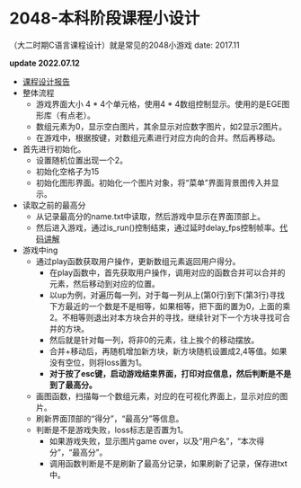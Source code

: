 # 2048-本科阶段课程小设计
（大二时期C语言课程设计）就是常见的2048小游戏
date: 2017.11

**update 2022.07.12**
* [课程设计报告](https://docs.qq.com/doc/DYnpKaGdZVk9UWGhi)
* 整体流程 
    * 游戏界面大小 4 * 4个单元格，使用4 * 4数组控制显示。使用的是EGE图形库（有点老）。
    * 数组元素为0，显示空白图片，其余显示对应数字图片，如2显示2图片。
    * 在游戏中，根据按键，对数组元素进行对应方向的合并。然后再移动。
* 首先进行初始化。
    * 设置随机位置出现一个2。
    * 初始化空格子为15
    * 初始化图形界面。初始化一个图片对象，将“菜单”界面背景图传入并显示。
* 读取之前的最高分
    * 从记录最高分的name.txt中读取，然后游戏中显示在界面顶部上。
    * 然后进入游戏，通过is_run()控制结束，通过延时delay_fps控制帧率。[代码讲解](https://blog.csdn.net/qq_39151563/article/details/104342584)
* 游戏中ing
    * 通过play函数获取用户操作，更新数组元素返回用户得分。
        * 在play函数中，首先获取用户操作，调用对应的函数合并可以合并的元素，然后移动到对应的位置。
        * 以up为例，对遍历每一列，对于每一列从上(第0行)到下(第3行)寻找下方最近的一个数是不是相等，如果相等，把下面的置为0，上面的乘2。不相等则退出对本方块合并的寻找，继续针对下一个方块寻找可合并的方块。
        * 然后就是针对每一列，将非0的元素，往上挨个的移动摆放。
        * 合并+移动后，再随机增加新方块，新方块随机设置成2,4等值。如果没有空位，则将loss置为1。
        * **对于按了esc键，启动游戏结束界面，打印对应信息，然后判断是不是到了最高分。**
    * 画图函数，扫描每一个数组元素，对应的在可视化界面上，显示对应的图片。
    * 刷新界面顶部的“得分”，“最高分”等信息。
    * 判断是不是游戏失败，loss标志是否置为1。
        * 如果游戏失败，显示图片game over，以及“用户名”，“本次得分”，“最高分”。
        * 调用函数判断是不是刷新了最高分记录，如果刷新了记录，保存进txt中。
